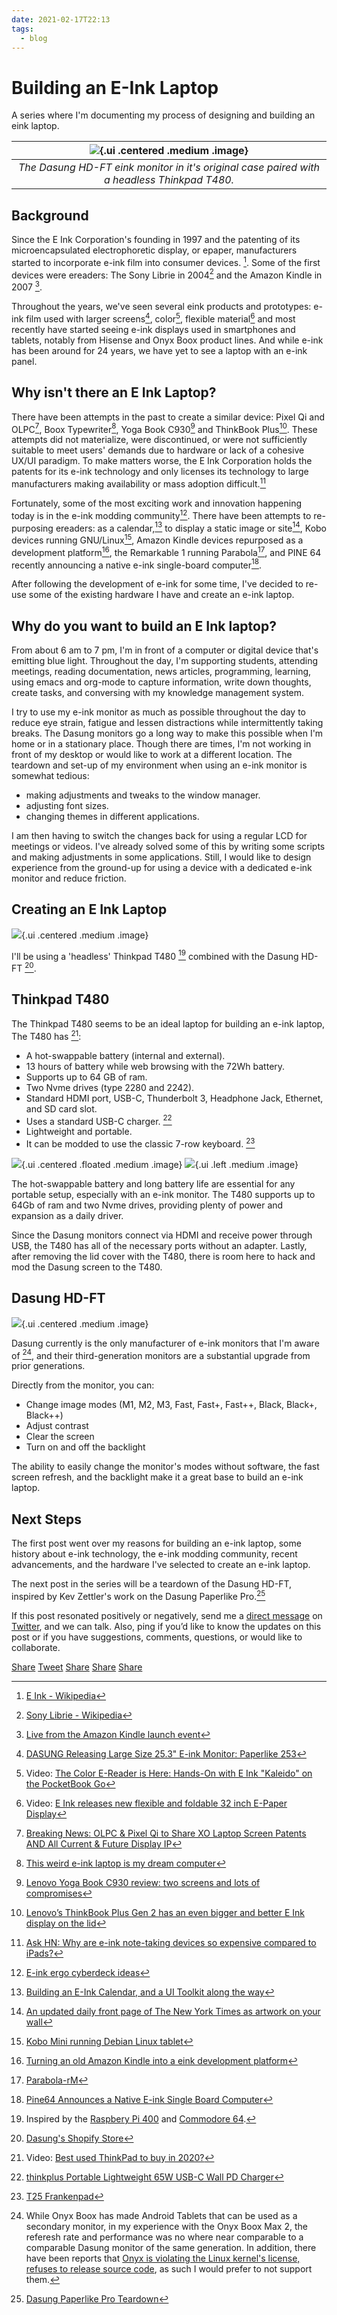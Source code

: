 ```yaml
---
date: 2021-02-17T22:13
tags:
  - blog
---
```

# Building an E-Ink Laptop

A series where I'm documenting my process of designing and building an eink laptop.

|![](static/building-an-e-ink-laptop/eink-t480.jpg){.ui .centered .medium .image}|
|:---:|
|*The Dasung HD-FT eink monitor in it's original case paired with a headless Thinkpad T480.*|

## Background
Since the E Ink Corporation's founding in 1997 and the patenting of its microencapsulated electrophoretic display, or epaper, manufacturers started to incorporate e-ink film into consumer devices. [^eink-founding]. Some of the first devices were ereaders: The Sony Librie in 2004[^sony] and the Amazon Kindle in 2007 [^kindle].

Throughout the years, we've seen several eink products and prototypes: e-ink film used with larger screens[^dasung25], color[^kaleido], flexible material[^flexible] and most recently have started seeing e-ink displays used in smartphones and tablets, notably from Hisense and Onyx Boox product lines. And while e-ink has been around for 24 years, we have yet to see a laptop with an e-ink panel.


## Why isn't there an E Ink Laptop?
There have been attempts in the past to create a similar device: Pixel Qi and OLPC[^pixelqi], Boox Typewriter[^boox typewriter], Yoga Book C930[^C930] and ThinkBook Plus[^thinkbook-plus]. These attempts did not materialize, were discontinued, or were not sufficiently suitable to meet users' demands due to hardware or lack of a cohesive UX/UI paradigm. To make matters worse, the E Ink Corporation holds the patents for its e-ink technology and only licenses its technology to large manufacturers making availability or mass adoption difficult.[^patent]

Fortunately, some of the most exciting work and innovation happening today is in the e-ink modding community[^eink-mechanical]. There have been attempts to re-purposing ereaders: as a calendar,[^cal] to display a static image or site[^nyt], Kobo devices running GNU/Linux[^kobo], Amazon Kindle devices repurposed as a development platform[^kindledev], the Remarkable 1 running Parabola[^rm1], and PINE 64 recently announcing a native e-ink single-board computer[^pine64].

After following the development of e-ink for some time, I've decided to re-use some of the existing hardware I have and create an e-ink laptop.



## Why do you want to build an E Ink laptop?
From about 6 am to 7 pm, I'm in front of a computer or digital device that's emitting blue light. Throughout the day, I'm supporting students, attending meetings, reading documentation, news articles, programming, learning, using emacs and org-mode to capture information, write down thoughts, create tasks, and conversing with my knowledge management system.

I try to use my e-ink monitor as much as possible throughout the day to reduce eye strain, fatigue and lessen distractions while intermittently taking breaks. The Dasung monitors go a long way to make this possible when I'm home or in a stationary place. Though there are times, I'm not working in front of my desktop or would like to work at a different location. The teardown and set-up of my environment when using an e-ink monitor is somewhat tedious:

- making adjustments and tweaks to the window manager.
- adjusting font sizes.
- changing themes in different applications.

I am then having to switch the changes back for using a regular LCD for meetings or videos. I've already solved some of this by writing some scripts and making adjustments in some applications. Still, I would like to design experience from the ground-up for using a device with a dedicated e-ink monitor and reduce friction.


## Creating an E Ink Laptop

![](static/building-an-e-ink-laptop/eink-t480.jpg){.ui .centered  .medium .image}

I'll be using a 'headless' Thinkpad T480 [^pi] combined with the Dasung HD-FT [^dasung].

## Thinkpad T480

The Thinkpad T480 seems to be an ideal laptop for building an e-ink laptop, The T480 has [^t480]:
- A hot-swappable battery (internal and external).
- 13 hours of battery while web browsing with the 72Wh battery.
- Supports up to 64 GB of ram.
- Two Nvme drives (type 2280 and 2242).
- Standard HDMI port, USB-C, Thunderbolt 3, Headphone Jack, Ethernet, and SD card slot.
- Uses a standard USB-C charger. [^thinkplus]
- Lightweight and portable.
- It can be modded to use the classic 7-row keyboard. [^xytech]


![](static/building-an-e-ink-laptop/t480-mobo.jpg){.ui .centered .floated .medium .image}
![](static/building-an-e-ink-laptop/t480-no-lcd.jpg){.ui .left .medium .image}

The hot-swappable battery and long battery life are essential for any portable setup, especially with an e-ink monitor. The T480 supports up to 64Gb of ram and two Nvme drives, providing plenty of power and expansion as a daily driver.

Since the Dasung monitors connect via HDMI and receive power through USB, the T480 has all of the necessary ports without an adapter. Lastly, after removing the lid cover with the T480, there is room here to hack and mod the Dasung screen to the T480.

## Dasung HD-FT
![](static/building-an-e-ink-laptop/dasung-monitor.jpg){.ui .centered .medium .image}

Dasung currently is the only manufacturer of e-ink monitors that I'm aware of [^gpl], and their third-generation monitors are a substantial upgrade from prior generations.


Directly from the monitor, you can:
- Change image modes (M1, M2, M3, Fast, Fast+, Fast++, Black, Black+, Black++)
- Adjust contrast
- Clear the screen
- Turn on and off the backlight

The ability to easily change the monitor's modes without software, the fast screen refresh, and the backlight make it a great base to build an e-ink laptop.

## Next Steps
The first post went over my reasons for building an e-ink laptop, some history about e-ink technology, the e-ink modding community, recent advancements, and the hardware I've selected to create an e-ink laptop.

The next post in the series will be a teardown of the Dasung HD-FT, inspired by Kev Zettler's work on the Dasung Paperlike Pro.[^zettler]

If this post resonated positively or negatively, send me a [direct message](https://twitter.com/messages/compose?recipient_id=4648173315) on [Twitter](https://twitter.com/alexsotodev), and we can talk. Also, ping if you’d like to know the updates on this post or if you have suggestions, comments, questions, or would like to collaborate.

<section class="socialMediaLinks">
<a href="https://www.facebook.com/sharer/sharer.php?u=https%3A%2F%2Falexsoto.dev&quote=" target="_blank" title="Share on Facebook" onclick="window.open('https://www.facebook.com/sharer/sharer.php?u=' + encodeURIComponent(document.URL) + '&quote=' + encodeURIComponent(document.URL)); return false;"
class="dsb-btn dsb-facebook-bg dsb-white"><i class="fab fa-facebook"></i> Share</a>
<a href="https://twitter.com/intent/tweet?source=https%3A%2F%2Falexsoto.dev&text=:%20https%3A%2F%2Falexsoto.dev&via=asotodev" target="_blank" title="Tweet" onclick="window.open('https://twitter.com/intent/tweet?text=' + encodeURIComponent(document.title) + ':%20' + encodeURIComponent(document.URL)); return false;" class="dsb-btn dsb-twitter-bg dsb-white"><i class="fab fa-twitter"></i> Tweet</a>
<a href="https://www.linkedin.com/shareArticle?mini=true&url=https%3A%2F%2Falexsoto.dev&title=&summary=&source=https%3A%2F%2Falexsoto.dev" target="_blank" title="Share on LinkedIn" onclick="window.open('https://www.linkedin.com/shareArticle?mini=true&url=' + encodeURIComponent(document.URL) + '&title=' +  encodeURIComponent(document.title)); return false;"
class="dsb-btn dsb-linkedin-bg dsb-white"><i class="fab fa-linkedin"></i> Share</a>
<a href="https://www.reddit.com/submit?url=https%3A%2F%2Falexsoto.dev&title=" target="_blank" title="Share on Reddit" onclick="window.open('https://www.reddit.com/submit?url=' + encodeURIComponent(document.URL) + '&title=' +  encodeURIComponent(document.title)); return false;" class="dsb-btn dsb-reddit-bg dsb-white"><i class="fab fa-reddit"></i> Share</a>
<a href="https://news.ycombinator.com/submitlink?u=https%3A%2F%2Falexsoto.dev&t=https%3A%2F%2Falexsoto.dev&via=asotodev" target="_blank" title="Share on Hacker News" onclick="window.open('https://news.ycombinator.com/submitlink?u=' + encodeURIComponent(document.URL) + '&t=' + encodeURIComponent(document.title)); return false;" class="dsb-btn dsb-hacker-news-bg dsb-white"><i class="fab fa-hacker-news"></i> Share</a></section>

[^eink-founding]: [E Ink - Wikipedia](https://en.wikipedia.org/wiki/E_Ink)

[^pine64]: [Pine64 Announces a Native E-ink Single Board Computer](https://www.makeuseof.com/quartz64-e-ink-sbc/)

[^thinkbook-plus]: [Lenovo’s ThinkBook Plus Gen 2 has an even bigger and better E Ink display on the lid](https://www.theverge.com/2021/1/12/22226031/lenovo-thinkbook-plus-gen-2-e-ink-lid-display-ces-2021)

[^pi]: Inspired by the [Raspbery Pi 400](https://www.raspberrypi.org/products/raspberry-pi-400/) and [Commodore 64](https://en.wikipedia.org/wiki/Commodore_64).

[^dasung]: [Dasung's Shopify Store](https://dasung-tech.myshopify.com/products/dasung-e-ink-paperlike-hd-front-light-and-touch-13-3-monitor?variant=34835004850333)

[^T480]: Video: [Best used ThinkPad to buy in 2020?](https://www.youtube.com/watch?v=621WJlMJq98)

[^thinkplus]:[thinkplus Portable Lightweight 65W USB-C Wall PD Charger](https://www.amazon.com/dp/B07RGTHQNW/)

[^xytech]: [T25 Frankenpad](https://www.xyte.ch/thinkpads/t25-frankenpad/)

[^pixelqi]: [Breaking News: OLPC & Pixel Qi to Share XO Laptop Screen Patents AND All Current & Future Display IP](http://www.olpcnews.com/hardware/screen/breaking_news_olpc_pixel_qi_to.html)

[^sony]: [Sony Librie - Wikipedia](https://en.wikipedia.org/wiki/Sony_Reader)
[^kindle]: [Live from the Amazon Kindle launch event](https://www.engadget.com/2007-11-19-live-from-the-amazon-kindle-launch-event.html)

[^boox typewriter]: [This weird e-ink laptop is my dream computer](https://www.theverge.com/circuitbreaker/2017/4/11/15264394/boox-typewriter-e-ink-laptop-is-my-dream-computer)

[^C930]: [Lenovo Yoga Book C930 review: two screens and lots of compromises](https://www.theverge.com/2018/10/25/18019840/lenovo-yoga-book-c930-review-e-ink-tablet-laptop-windows)

[^patent]: [Ask HN: Why are e-ink note-taking devices so expensive compared to iPads?](https://news.ycombinator.com/item?id=26143407)

[^flexible]: Video: [E Ink releases new flexible and foldable 32 inch E-Paper Display](https://www.youtube.com/watch?v=j5Jf_3xqpF8)

[^kaleido]: Video: [The Color E-Reader is Here: Hands-On with E Ink "Kaleido" on the PocketBook Go](https://www.youtube.com/watch?v=OlnzrxaZViU)

[^dasung25]: [DASUNG Releasing Large Size 25.3" E-ink Monitor: Paperlike 253](https://www.youtube.com/watch?v=RRvlJ2HjH30)

[^eink-mechanical]: [E-ink ergo cyberdeck ideas](https://www.reddit.com/r/eink/comments/lo5hkk/eink_ergo_cyberdeck_ideas/)

[^cal]: [Building an E-Ink Calendar, and a UI Toolkit along the way](https://rahulrav.com/blog/e_ink_dashboard.html)

[^nyt]: [An updated daily front page of The New York Times as artwork on your wall](https://alexanderklopping.medium.com/an-updated-daily-front-page-of-the-new-york-times-as-artwork-on-your-wall-3b28c3261478)

[^kobo]: [Kobo Mini running Debian Linux tablet](https://www.youtube.com/watch?v=8rkoHcJGo18)

[^kindledev]: [Turning an old Amazon Kindle into a eink development platform](https://blog.lidskialf.net/2021/02/08/turning-an-old-kindle-into-a-eink-development-platform/)

[^rm1]: [Parabola-rM](http://www.davisr.me/projects/parabola-rm/)

[^zettler]: [Dasung Paperlike Pro Teardown](https://kevzettler.com/2018/02/11/dasung-paperlike-pro-teardown/)

[^gpl]: While Onyx Boox has made Android Tablets that can be used as a secondary monitor, in my experience with the Onyx Boox Max 2, the referesh rate and performance was no where near comparable to a comparable Dasung monitor of the same generation. In addition, there have been reports that [Onyx is violating the Linux kernel's license, refuses to release source code](https://news.ycombinator.com/item?id=23735962), as such I would prefer to not support them.
